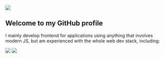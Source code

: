 ![](https://i.imgur.com/zhfeCzK.png)

## Welcome to my GitHub profile
I mainly develop frontend for applications using anything that involves modern JS, but am experienced with the whole web dev stack, including:

![](https://i.imgur.com/thNhnii.png)
![](https://i.imgur.com/kLknhH4.png)
